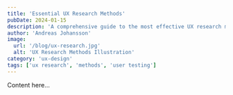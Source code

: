 ```yaml
---
title: 'Essential UX Research Methods'
pubDate: 2024-01-15
description: 'A comprehensive guide to the most effective UX research methods and when to use them.'
author: 'Andreas Johansson'
image:
  url: '/blog/ux-research.jpg'
  alt: 'UX Research Methods Illustration'
category: 'ux-design'
tags: ['ux research', 'methods', 'user testing']
---
```


Content here...
